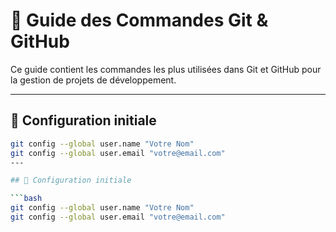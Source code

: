 # 📘 Guide des Commandes Git & GitHub

Ce guide contient les commandes les plus utilisées dans Git et GitHub pour la gestion de projets de développement.

---

## 🔧 Configuration initiale

```bash
git config --global user.name "Votre Nom"
git config --global user.email "votre@email.com"
---

## 🔧 Configuration initiale

```bash
git config --global user.name "Votre Nom"
git config --global user.email "votre@email.com"
